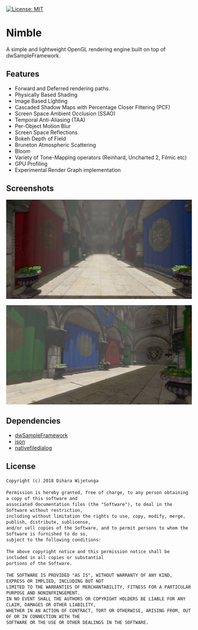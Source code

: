 [![License: MIT](https://img.shields.io/packagist/l/doctrine/orm.svg)](https://opensource.org/licenses/MIT)

# Nimble
A simple and lightweight OpenGL rendering engine built on top of dwSampleFramework.

## Features
* Forward and Deferred rendering paths.
* Physically Based Shading
* Image Based Lighting
* Cascaded Shadow Maps with Percentage Closer Filtering (PCF)
* Screen Space Ambient Occlusion (SSAO)
* Temporal Anti-Aliasing (TAA)
* Per-Object Motion Blur
* Screen Space Reflections
* Bokeh Depth of Field
* Bruneton Atmospheric Scattering
* Bloom
* Variety of Tone-Mapping operators (Reinhard, Uncharted 2, Filmic etc)
* GPU Profiling
* Experimental Render Graph implementation

## Screenshots

![Nimble](data/main_1.jpg)

![Nimble](data/main_2.jpg)

## Dependencies
* [dwSampleFramework](https://github.com/diharaw/dwSampleFramework) 
* [json](https://github.com/nlohmann/json) 
* [nativefiledialog](https://github.com/mlabbe/nativefiledialog)

## License
```
Copyright (c) 2018 Dihara Wijetunga

Permission is hereby granted, free of charge, to any person obtaining a copy of this software and 
associated documentation files (the "Software"), to deal in the Software without restriction, 
including without limitation the rights to use, copy, modify, merge, publish, distribute, sublicense,
and/or sell copies of the Software, and to permit persons to whom the Software is furnished to do so, 
subject to the following conditions:

The above copyright notice and this permission notice shall be included in all copies or substantial
portions of the Software.

THE SOFTWARE IS PROVIDED "AS IS", WITHOUT WARRANTY OF ANY KIND, EXPRESS OR IMPLIED, INCLUDING BUT NOT 
LIMITED TO THE WARRANTIES OF MERCHANTABILITY, FITNESS FOR A PARTICULAR PURPOSE AND NONINFRINGEMENT. 
IN NO EVENT SHALL THE AUTHORS OR COPYRIGHT HOLDERS BE LIABLE FOR ANY CLAIM, DAMAGES OR OTHER LIABILITY,
WHETHER IN AN ACTION OF CONTRACT, TORT OR OTHERWISE, ARISING FROM, OUT OF OR IN CONNECTION WITH THE 
SOFTWARE OR THE USE OR OTHER DEALINGS IN THE SOFTWARE.
```
